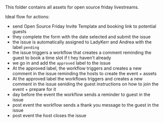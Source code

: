 This folder contains all assets for open source friday livestreams.

Ideal flow for actions:

- send Open Source Friday Invite Template and booking link to potential guests
- they complete the form with the date selected and submit the issue
- the issue is automatically assigned to LadyKerr and Andrea with the label `pending`
- the issue triggers a workflow that creates a comment reminding the guest to book a time slot if t hey haven't already
- we go in and add the `approved` label to the issue
- At the approved label, the workflow triggers and creates a new comment in the issue reminding the hosts to create the event + assets
- At the approved label the workflows triggers and creates a new comment in the issue seniding the guest instructions on how to join the event + prepare for it
- day before the event the workflow sends a reminder to guest in the issue
- post event the workflow sends a thank you message to the guest in the issue
- post event the host closes the issue
